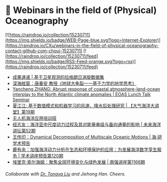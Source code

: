 # 🌊 Webinars in the field of (Physical) Oceanography

[![https://raindrop.io/collection/15230711](https://img.shields.io/badge/WEB-Page-blue.svg?logo=Internet-Explorer)](https://raindrop.io/CXu/webinars-in-the-field-of-physical-oceanography-contact-github-com-chouj-15230711) [![https://raindrop.io/collection/15230711/feed](https://img.shields.io/badge/RSS-Feed-orange.svg?logo=rss)](https://raindrop.io/collection/15230711/feed)

<!-- BLOG-POST-LIST:START -->
- [成果速递 | 基于卫星观测的拉格朗日涡旋数据集](https://mp.weixin.qq.com/s/JiRcGDI_Yb4yixOMUoSJkA)
- [深海舷窗：唐春安 教授《地球大龟裂一一基于力学的地学思考》](https://mp.weixin.qq.com/s/aX2EtKv4GGrxpQdhdn8BJQ)
- [Yancheng ZHANG: Abrupt response of coastal atmosphere-land-ocean interplay to the North Atlantic climate anomalies | EOAS Lunch Talk Seminar](https://mp.weixin.qq.com/s/keHjpXcCjHXSIFgpSaNicw)
- [夏江江: 基于数值模式和机器学习的风速、降水后处理研究 | 【大气海洋大讲堂】第19期](https://mp.weixin.qq.com/s/moc3xMoZZAPT9QjzPM31gw)
- [无人机海洋应用培训班](https://mp.weixin.qq.com/s/XHNnUs7YKDzVTB0BlOH__g)
- [经志友：海洋亚中尺度动力过程及其对能量串级与垂向通量的影响 | 未来海洋讲坛第52期](https://mp.weixin.qq.com/s/uUdgRY4BGSPJ8OREpyuLnQ)
- [王传印：Dynamical Decomposition of Multiscale Oceanic Motions | 海·研学术预告](https://mp.weixin.qq.com/s/dhUn-q4HJ5JkSUY5HYTcfg)
- [鹿有余：加强海洋动力分析在生态和环境保护的应用：为发展海洋数字孪生服务 | 学术讲座预告第120期](https://mp.weixin.qq.com/s/8ov4ORemngXzVje_OAaYmQ)
- [埃里克·索尔海姆：聚焦全球环境变化与绿色发展 | 南强讲座第1166期](https://mp.weixin.qq.com/s/_Kuvi-kcQY25sBBwH7kX4w)
<!-- BLOG-POST-LIST:END -->

###### Collaborate with [Dr. Tongya Liu](https://liutongya.github.io/) and Jiehong Han. Cheers.
